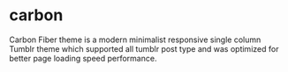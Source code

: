 carbon
======

Carbon Fiber theme is a modern minimalist responsive single column Tumblr theme which supported all tumblr post type and was optimized for better page loading speed performance.
